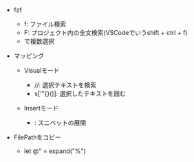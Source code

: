 - fzf
  - <Leader>f: ファイル検索　
  - <Leader>F: プロジェクト内の全文検索(VSCodeでいうshift + ctrl + f)　
  - <TAB>で複数選択

- マッピング
  - Visualモード
    - //: 選択テキストを検索
    - <Leander>s['"{}()]: 選択したテキストを囲む

  - Insertモード
    - <C-l>: スニペットの展開

- FilePathをコピー
  - let @" = expand("%")
